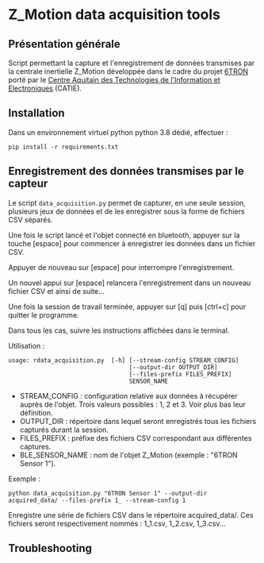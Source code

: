 # Z_Motion data acquisition tools

## Présentation générale

Script permettant la capture et l'enregistrement de données transmises par la centrale inertielle Z_Motion développée dans le cadre du projet [6TRON](https://6tron.io) porté par le [Centre Aquitain des Technologies de l'Information et Electroniques](https://www.catie.fr) (CATIE).

## Installation

Dans un environnement virtuel python python 3.8 dédié, effectuer :

```
pip install -r requirements.txt
```

## Enregistrement des données transmises par le capteur

Le script `data_acquisition.py` permet de capturer, en une seule session, plusieurs jeux de données et de les enregistrer sous la forme de fichiers CSV séparés.

Une fois le script lancé et l'objet connecté en bluetooth, appuyer sur la touche [espace] pour commencer à enregistrer les données dans un fichier CSV.

Appuyer de nouveau sur [espace] pour interrompre l'enregistrement.

Un nouvel appui sur [espace] relancera l'enregistrement dans un nouveau fichier CSV et ainsi de suite...

Une fois la session de travail terminée, appuyer sur [q] puis [ctrl+c] pour quitter le programme.

Dans tous les cas, suivre les instructions affichées dans le terminal.


Utilisation :

```
usage: rdata_acquisition.py  [-h] [--stream-config STREAM_CONFIG]
                                  [--output-dir OUTPUT_DIR]
                                  [--files-prefix FILES_PREFIX]
                                  SENSOR_NAME
```

- STREAM_CONFIG : configuration relative aux données à récupérer auprès de l'objet. Trois valeurs possibles : 1, 2 et 3. Voir plus bas leur définition.
- OUTPUT_DIR : répertoire dans lequel seront enregistrés tous les fichiers capturés durant la session.
- FILES_PREFIX : préfixe des fichiers CSV correspondant aux différentes captures.
- BLE_SENSOR_NAME : nom de l'objet Z_Motion (exemple : "6TRON Sensor 1").

Exemple :

```
python data_acquisition.py "6TRON Sensor 1" --output-dir acquired_data/ --files-prefix 1_ --stream-config 1
```

Enregistre une série de fichiers CSV dans le répertoire acquired_data/. 
Ces fichiers seront respectivement nommés : 1_1.csv, 1_2.csv, 1_3.csv...


## Troubleshooting
